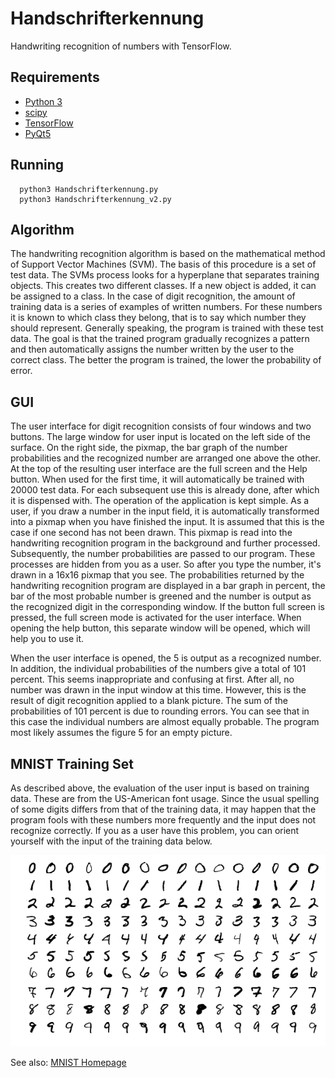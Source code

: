 # Handschrifterkennung

Handwriting recognition of numbers with TensorFlow.

## Requirements

* [Python 3](https://www.python.org/)
* [scipy](https://www.scipy.org/)
* [TensorFlow](https://www.tensorflow.org/)
* [PyQt5](https://www.riverbankcomputing.com/software/pyqt/download5)

## Running

```
  python3 Handschrifterkennung.py
  python3 Handschrifterkennung_v2.py
```

## Algorithm

The handwriting recognition algorithm is based on the mathematical method of Support Vector Machines (SVM). The basis of this procedure is a set of test data. The SVMs process looks for a hyperplane that separates training objects. This creates two different classes. If a new object is added, it can be assigned to a class. In the case of digit recognition, the amount of training data is a series of examples of written numbers. For these numbers it is known to which class they belong, that is to say which number they should represent. Generally speaking, the program is trained with these test data. The goal is that the trained program gradually recognizes a pattern and then automatically assigns the number written by the user to the correct class. The better the program is trained, the lower the probability of error.

## GUI

The user interface for digit recognition consists of four windows and two buttons. The large window for user input is located on the left side of the surface. On the right side, the pixmap, the bar graph of the number probabilities and the recognized number are arranged one above the other. At the top of the resulting user interface are the full screen and the Help button.
When used for the first time, it will automatically be trained with 20000 test data. For each subsequent use this is already done, after which it is dispensed with. The operation of the application is kept simple. As a user, if you draw a number in the input field, it is automatically transformed into a pixmap when you have finished the input. It is assumed that this is the case if one second has not been drawn. This pixmap is read into the handwriting recognition program in the background and further processed. Subsequently, the number probabilities are passed to our program. These processes are hidden from you as a user. So after you type the number, it's drawn in a 16x16 pixmap that you see. The probabilities returned by the handwriting recognition program are displayed in a bar graph in percent, the bar of the most probable number is greened and the number is output as the recognized digit in the corresponding window. If the button full screen is pressed, the full screen mode is activated for the user interface. When opening the help button, this separate window will be opened, which will help you to use it.

When the user interface is opened, the 5 is output as a recognized number. In addition, the individual probabilities of the numbers give a total of 101 percent. This seems inappropriate and confusing at first. After all, no number was drawn in the input window at this time. However, this is the result of digit recognition applied to a blank picture. The sum of the probabilities of 101 percent is due to rounding errors. You can see that in this case the individual numbers are almost equally probable. The program most likely assumes the figure 5 for an empty picture.

## MNIST Training Set

As described above, the evaluation of the user input is based on training data. These are from the US-American font usage. Since the usual spelling of some digits differs from that of the training data, it may happen that the program fools with these numbers more frequently and the input does not recognize correctly. If you as a user have this problem, you can orient yourself with the input of the training data below.

![MNIST Examples](MnistExamples.png)

See also: [MNIST Homepage](http://yann.lecun.com/exdb/mnist/)


